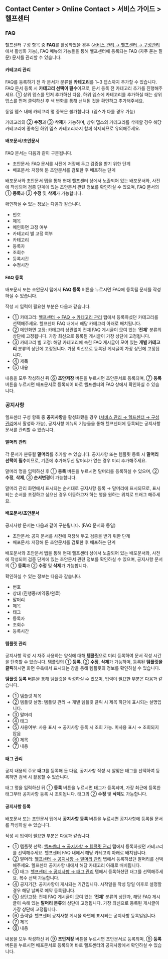 ## Contact Center > Online Contact > 서비스 가이드 > 헬프센터

### FAQ
헬프센터 구성 항목 중 **FAQ**를 활성화했을 경우 ([서비스 관리 → 헬프센터 → 구성관리](https://github.com/TOAST-DOCS/Contact-Center/blob/alpha/ko/online-contact-guide-service-management.md#%EA%B5%AC%EC%84%B1%EA%B4%80%EB%A6%AC)에서 활성화 가능), FAQ 메뉴의 기능들을 통해 헬프센터에 등록되는 FAQ (자주 묻는 질문) 문서를 관리할 수 있습니다. 

#### 카테고리 관리
[](http://static.toastoven.net/prod_contact_center/3.1-(1))
FAQ를 등록하기 전 각 문서가 분류될 **카테고리**를 1~3 뎁스까지 추가할 수 있습니다. FAQ 문서 등록 시 **카테고리 선택이 필수**이므로, 문서 등록 전 카테고리 추가를 진행해주세요. ① 상위 뎁스를 먼저 추가하신 다음, 하위 뎁스에 카테고리를 추가하실 때는 상위 뎁스를 먼저 클릭하신 후 색 변화를 통해 선택된 것을 확인하고 추가해주세요.

동일 뎁스 내에 카테고리 명 중복은 불가합니다. (뎁스가 다를 경우 가능)

카테고리의 ② **수정**과 ③ **삭제**가 가능하며, 상위 뎁스의 카테고리를 삭제할 경우 해당 카테고리에 종속된 하위 뎁스 카테고리까지 함께 삭제되므로 유의해주세요. 

#### 배포문서/초안문서
[](http://static.toastoven.net/prod_contact_center/3.1-(2))
FAQ 문서는 다음과 같이 구분됩니다.
-	초안문서: FAQ 문서를 사전에 저장해 두고 검증을 받기 위한 단계
-	배포문서: 저장해 둔 초안문서를 검토한 후 배포하는 단계

배포문서와 초안문서 탭을 통해 현재 헬프센터 상에서 노출되어 있는 배포문서와, 사전에 작성되어 검증 단계에 있는 초안문서 관련 정보를 확인하실 수 있으며, FAQ 문서의 ① **등록**과 ② **수정** 및 **삭제**가 가능합니다.

확인하실 수 있는 정보는 다음과 같습니다.
-	번호
-	제목
-	메인화면 고정 여부
-	카테고리 별 고정 여부
-	카테고리
-	등록자
-	조회수
-	등록시간
-	수정시간

#### FAQ 등록
[](http://static.toastoven.net/prod_contact_center/3.1-(3))
배포문서 또는 초안문서 탭에서 **FAQ 등록** 버튼을 누르시면 FAQ에 등록될 문서를 작성하실 수 있습니다.

작성 시 입력이 필요한 부분은 다음과 같습니다.
-	① 카테고리: [헬프센터 → FAQ → 카테고리 관리](https://github.com/TOAST-DOCS/Contact-Center/blob/alpha/ko/online-contact-guide-help-center.md#%EC%B9%B4%ED%85%8C%EA%B3%A0%EB%A6%AC-%EA%B4%80%EB%A6%AC) 탭에서 등록하셨던 카테고리를 선택해주세요. 헬프센터 FAQ 내에서 해당 카테고리 아래로 배치됩니다.
-	② 메인화면 고정: 카테고리 상관없이 전체 FAQ 게시글이 모여 있는 ‘**전체**’ 분류의 상단에 고정됩니다. 가장 최신으로 등록된 게시글이 가장 상단에 고정됩니다.
-	③ 카테고리 별 고정: 해당 카테고리에 속한 FAQ 게시글이 모여 있는 **개별 카테고리** 분류의 상단에 고정됩니다. 가장 최신으로 등록된 게시글이 가장 상단에 고정됩니다.
-	④ 제목
-	⑤ 내용

내용을 모두 작성하신 뒤 ⑥ **초안저장** 버튼을 누르시면 초안문서로 등록되며, ⑦ **등록** 버튼을 누르시면 배포문서로 등록되어 바로 헬프센터의 FAQ 상에서 확인하실 수 있습니다.

### 공지사항
헬프센터 구성 항목 중 **공지사항**을 활성화했을 경우 ([서비스 관리 → 헬프센터 → 구성관리](https://github.com/TOAST-DOCS/Contact-Center/blob/alpha/ko/online-contact-guide-service-management.md#%EA%B5%AC%EC%84%B1%EA%B4%80%EB%A6%AC)에서 활성화 가능), 공지사항 메뉴의 기능들을 통해 헬프센터에 등록되는 공지사항 문서를 관리할 수 있습니다. 

#### 말머리 관리
[](http://static.toastoven.net/prod_contact_center/3.2-(1))
각 문서가 분류될 **말머리**를 추가할 수 있습니다. 공지사항 또는 템플릿 등록 시 **말머리 선택이 필수**이므로, 기존에 추가해두신 말머리가 없는 경우 미리 추가해주세요. 

말머리 명을 입력하신 후 ① **등록** 버튼을 누르시면 말머리를 등록하실 수 있으며, ② **수정**, **삭제**, ③ **순서변경**이 가능합니다.

말머리 관리 화면에서 표시되는 순서대로 공지사항 등록 → 말머리에 표시되므로, 표시되는 순서를 조정하고 싶으신 경우 이동하고자 하는 행을 원하는 위치로 드래그 해주세요.

#### 배포문서/초안문서
[](http://static.toastoven.net/prod_contact_center/3.2-(2))
공지사항 문서는 다음과 같이 구분됩니다. (FAQ 문서와 동일)
-	초안문서: 공지 문서를 사전에 저장해 두고 검증을 받기 위한 단계
-	배포문서: 저장해 둔 초안문서를 검토한 후 배포하는 단계

배포문서와 초안문서 탭을 통해 현재 헬프센터 상에서 노출되어 있는 배포문서와, 사전에 작성되어 검증 단계에 있는 초안문서 관련 정보를 확인하실 수 있으며, 공지사항 문서의 ① **등록**과 ② **수정** 및 **삭제**가 가능합니다.

확인하실 수 있는 정보는 다음과 같습니다.
-	번호
-	상태 (진행중/예약중/완료)
-	말머리
-	제목
-	태그
-	등록자
-	조회수
-	등록시간

#### 템플릿 관리
[](http://static.toastoven.net/prod_contact_center/3.2-(3))
공지사항 작성 시 자주 사용하는 양식에 대해 **템플릿**으로 미리 등록하여 문서 작성 시간을 단축할 수 있습니다. 템플릿의 ① **등록**, ② **수정**, **삭제**가 가능하며, 등록된 **템플릿을 클릭**하시면 화면 우측에서 표시되는 창을 통해 템플릿의 정보를 확인하실 수 있습니다.

[](http://static.toastoven.net/prod_contact_center/3.2-(4))
**템플릿 등록** 버튼을 통해 템플릿을 작성하실 수 있으며, 입력이 필요한 부분은 다음과 같습니다.
-	① 템플릿 제목
-	② 템플릿 설명: 템플릿 관리 → 개별 템플릿 클릭 시 제목 하단에 표시되는 설명입니다. 
-	③ 말머리
-	④ 태그
-	⑤ 사용여부: 사용 표시 → 공지사항 등록 시 조회 가능. 미사용 표시 → 조회되지 않음
-	⑥ 제목
-	⑦ 내용

#### 태그 관리
[](http://static.toastoven.net/prod_contact_center/3.2-(5))
공지 내용의 주요 **태그**를 등록해 둔 다음, 공지사항 작성 시 알맞은 태그를 선택하여 등록하면 검색 시 활용할 수 있습니다.

태그 명을 입력하신 뒤 ① **등록** 버튼을 누르시면 태그가 등록되며, 가장 최근에 등록한 태그부터 공지사항 등록 시 조회됩니다. 태그의 ② **수정** 및 **삭제**도 가능합니다.

#### 공지사항 등록
[](http://static.toastoven.net/prod_contact_center/3.2-(6))
배포문서 또는 초안문서 탭에서 **공지사항 등록** 버튼을 누르시면 공지사항에 등록될 문서를 작성하실 수 있습니다.

작성 시 입력이 필요한 부분은 다음과 같습니다.
-	① 템플릿 선택: [헬프센터 → 공지사항 → 템플릿 관리](https://github.com/TOAST-DOCS/Contact-Center/blob/alpha/ko/online-contact-guide-help-center.md#%ED%85%9C%ED%94%8C%EB%A6%BF-%EA%B4%80%EB%A6%AC) 탭에서 등록하셨던 카테고리를 선택해주세요. 헬프센터 FAQ 내에서 해당 카테고리 아래로 배치됩니다.
-	② 말머리: [헬프센터 → 공지사항 → 말머리 관리](https://github.com/TOAST-DOCS/Contact-Center/blob/alpha/ko/online-contact-guide-help-center.md#%EB%A7%90%EB%A8%B8%EB%A6%AC-%EA%B4%80%EB%A6%AC) 탭에서 등록하셨던 말머리를 선택해주세요. 헬프센터 공지사항 내에서 해당 카테고리 아래로 배치됩니다.
-	③ 태그: [헬프센터 → 공지사항 → 태그 관리](https://github.com/TOAST-DOCS/Contact-Center/blob/alpha/ko/online-contact-guide-help-center.md#%ED%83%9C%EA%B7%B8-%EA%B4%80%EB%A6%AC) 탭에서 등록하셨던 태그를 선택해주세요. 복수 선택 가능합니다.
-	④ 공지기간: 공지사항이 게시되는 기간입니다. 시작일을 작성 당일 이후로 설정할 경우 해당 날짜로 예약 등록됩니다.
-	⑤ 상단고정: 전체 FAQ 게시글이 모여 있는 ‘**전체**’ 분류의 상단과, 해당 FAQ 게시글이 속해 있는 **말머리 분류**의 상단에 고정됩니다. 가장 최신으로 등록된 게시글이 가장 상단에 고정됩니다.
-	⑥ 출력일: 헬프센터 공지사항 게시물 화면에 표시되는 공지사항 등록일입니다.
-	⑦ 제목
-	⑧ 내용

내용을 모두 작성하신 뒤 ⑨ **초안저장** 버튼을 누르시면 초안문서로 등록되며, ⑨ **등록** 버튼을 누르시면 배포문서로 등록되어 바로 헬프센터의 공지사항에서 확인하실 수 있습니다.
